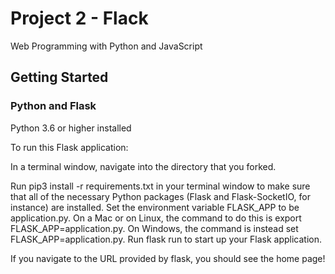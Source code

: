 # Project 2 - Flack

Web Programming with Python and JavaScript

## Getting Started

### Python and Flask

Python 3.6 or higher installed

To run this Flask application:

In a terminal window, navigate into the directory that you forked.

Run pip3 install -r requirements.txt in your terminal window to make sure that all of the necessary Python packages (Flask and Flask-SocketIO, for instance) are installed.
Set the environment variable FLASK_APP to be application.py. On a Mac or on Linux, the command to do this is export FLASK_APP=application.py. On Windows, the command is instead set FLASK_APP=application.py.
Run flask run to start up your Flask application.

If you navigate to the URL provided by flask, you should see the home page!
